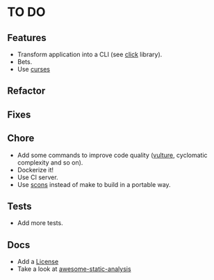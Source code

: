 # TO DO

## Features

* Transform application into a CLI (see [click](http://click.pocoo.org/5/) library).
* Bets.
* Use [curses](https://docs.python.org/3/howto/curses.html)

## Refactor

## Fixes

## Chore

* Add some commands to improve code quality ([vulture](https://github.com/jendrikseipp/vulture), cyclomatic complexity and so on).
* Dockerize it!
* Use CI server.
* Use [scons](https://scons.org/) instead of make to build in a portable way.

## Tests

* Add more tests.

## Docs

* Add a [License](https://opensource.org/licenses)
* Take a look at [awesome-static-analysis](https://github.com/mre/awesome-static-analysis#programming-languages)
